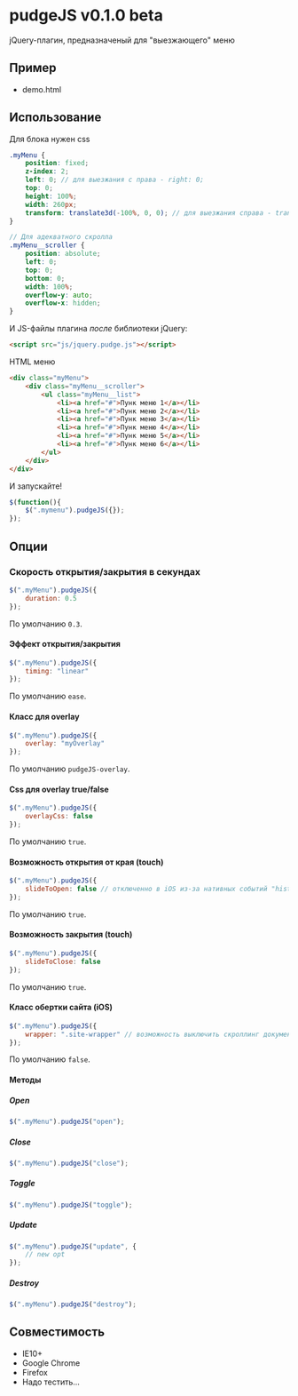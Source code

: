 # pudgeJS v0.1.0 beta

jQuery-плагин, предназначеный для "выезжающего" меню

## Пример

* demo.html

## Использование

Для блока нужен css
```scss
.myMenu {
	position: fixed;
	z-index: 2;
	left: 0; // для выезжания с права - right: 0;
	top: 0;
	height: 100%;
	width: 260px;
	transform: translate3d(-100%, 0, 0); // для выезжания справа - translate3d(100%, 0, 0)
}

// Для адекватного скролла
.myMenu__scroller {
	position: absolute;
	left: 0;
	top: 0;
	bottom: 0;
	width: 100%;
	overflow-y: auto;
	overflow-x: hidden;
}
```

И JS-файлы плагина *после* библиотеки jQuery:
```html
<script src="js/jquery.pudge.js"></script>
```

HTML меню
```html
<div class="myMenu">
	<div class="myMenu__scroller">
		<ul class="myMenu__list">
			<li><a href="#">Пунк меню 1</a></li>
			<li><a href="#">Пунк меню 2</a></li>
			<li><a href="#">Пунк меню 3</a></li>
			<li><a href="#">Пунк меню 4</a></li>
			<li><a href="#">Пунк меню 5</a></li>
			<li><a href="#">Пунк меню 6</a></li>
		</ul>
	</div>
</div>
```

И запускайте!
```javascript
$(function(){
	$(".mymenu").pudgeJS({});
});
```

## Опции

### Скорость открытия/закрытия в секундах

```javascript
$(".myMenu").pudgeJS({
	duration: 0.5
});
```
По умолчанию ```0.3```.

#### Эффект открытия/закрытия

```javascript
$(".myMenu").pudgeJS({
	timing: "linear"
});
```
По умолчанию ```ease```.

#### Класс для overlay

```javascript
$(".myMenu").pudgeJS({
	overlay: "myOverlay"
});
```
По умолчанию ```pudgeJS-overlay```.

#### Css для overlay true/false

```javascript
$(".myMenu").pudgeJS({
	overlayCss: false
});
```
По умолчанию ```true```.

#### Возможность открытия от края (touch)

```javascript
$(".myMenu").pudgeJS({
	slideToOpen: false // отключенно в iOS из-за нативных событий "history back"
});
```
По умолчанию ```true```.

#### Возможность закрытия (touch)

```javascript
$(".myMenu").pudgeJS({
	slideToClose: false
});
```
По умолчанию ```true```.

#### Класс обертки сайта (iOS)

```javascript
$(".myMenu").pudgeJS({
	wrapper: ".site-wrapper" // возможность выключить скроллинг документа на iOS
});
```
По умолчанию ```false```.

#### Методы

##### Open
```javascript
$(".myMenu").pudgeJS("open");
```

##### Close
```javascript
$(".myMenu").pudgeJS("close");
```

##### Toggle
```javascript
$(".myMenu").pudgeJS("toggle");
```

##### Update
```javascript
$(".myMenu").pudgeJS("update", {
	// new opt
});
```

##### Destroy
```javascript
$(".myMenu").pudgeJS("destroy");
```

## Совместимость

* IE10+
* Google Chrome
* Firefox
* Надо тестить...